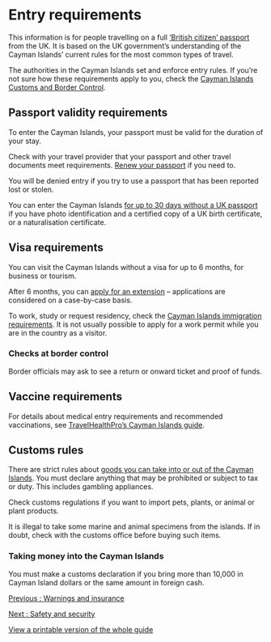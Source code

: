 # Entry requirements

This information is for people travelling on a full [‘British citizen’ passport](https://www.gov.uk/types-of-british-nationality) from the UK. It is based on the UK government’s understanding of the Cayman Islands’ current rules for the most common types of travel.

The authorities in the Cayman Islands set and enforce entry rules. If you’re not sure how these requirements apply to you, check the [Cayman Islands Customs and Border Control](https://cbc.gov.ky/).

## Passport validity requirements

To enter the Cayman Islands, your passport must be valid for the duration of your stay.

Check with your travel provider that your passport and other travel documents meet requirements. [Renew your passport](https://www.gov.uk/renew-adult-passport/renew) if you need to.

You will be denied entry if you try to use a passport that has been reported lost or stolen.

You can enter the Cayman Islands [for up to 30 days without a UK passport](https://www.cbc.gov.ky/index.php/travel/entry-and-landing-requirements) if you have photo identification and a certified copy of a UK birth certificate, or a naturalisation certificate.

## Visa requirements

You can visit the Cayman Islands without a visa for up to 6 months, for business or tourism.

After 6 months, you can [apply for an extension](https://www.cbc.gov.ky/index.php/travel/visitor-extensions-2) – applications are considered on a case-by-case basis.

To work, study or request residency, check the [Cayman Islands immigration requirements](https://www.gov.ky/immigration). It is not usually possible to apply for a work permit while you are in the country as a visitor.

### Checks at border control

Border officials may ask to see a return or onward ticket and proof of funds.

## Vaccine requirements

For details about medical entry requirements and recommended vaccinations, see [TravelHealthPro’s Cayman Islands guide](https://travelhealthpro.org.uk/country/45/cayman-islands#Vaccine_Recommendations).

## Customs rules

There are strict rules about [goods you can take into or out of the Cayman Islands](https://cbc.gov.ky/index.php/trade/visitors). You must declare anything that may be prohibited or subject to tax or duty. This includes gambling appliances.

Check customs regulations if you want to import pets, plants, or animal or plant products.

It is illegal to take some marine and animal specimens from the islands. If in doubt, check with the customs office before buying such items.

### Taking money into the Cayman Islands

You must make a customs declaration if you bring more than 10,000 in Cayman Island dollars or the same amount in foreign cash.

[Previous
:
Warnings and insurance](/foreign-travel-advice/cayman-islands)

[Next
:
Safety and security](/foreign-travel-advice/cayman-islands/safety-and-security)

[View a printable version of the whole guide](/foreign-travel-advice/cayman-islands/print)